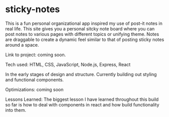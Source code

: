 
# sticky-notes

This is a fun personal organizational app inspired my use of post-it notes in real life. This site gives you a personal sitcky note board where you can post notes to various pages with different topics or unifying theme. Notes are draggable to create a dynamic feel similar to that of posting sticky notes around a space.

Link to project: coming soon.

Tech used: HTML, CSS, JavaScript, Node.js, Express, React

In the early stages of design and structure. Currently building out styling and functional components.

Optimizations: coming soon

Lessons Learned: The biggest lesson I have learned throughout this build so far is how to deal with components in react and how build functionality into them.

